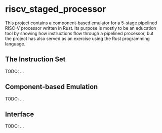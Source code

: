 # riscv_staged_processor

This project contains a component-based emulator for a 5-stage pipelined RISC-V processor written in Rust. Its purpose is mostly to be an education tool by showing how instructions flow
through a pipelined processor, but the project has also served as an exercise using the Rust programming language. 

## The Instruction Set
TODO: ...

## Component-based Emulation
TODO: ...

## Interface
TODO: ...